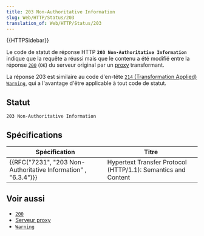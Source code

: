```yaml
---
title: 203 Non-Authoritative Information
slug: Web/HTTP/Status/203
translation_of: Web/HTTP/Status/203
---
```

{{HTTPSidebar}}

Le code de statut de réponse HTTP **`203 Non-Authoritative Information`** indique que la requête a réussi mais que le contenu a été modifié entre la réponse [`200`](/fr/docs/Web/HTTP/Status/200) (`OK`) du serveur original par un [proxy](/fr/docs/Glossary/Proxy_server) transformant.

La réponse 203 est similaire au code d'en-tête [`214` (Transformation Applied)](/fr/docs/Web/HTTP/Headers/Warning#Warning_codes) [`Warning`](/fr/docs/Web/HTTP/Headers/Warning), qui a l'avantage d'être applicable à tout code de statut.

## Statut

```
203 Non-Authoritative Information
```

## Spécifications

| Spécification                                                                        | Titre                                                         |
| ------------------------------------------------------------------------------------ | ------------------------------------------------------------- |
| {{RFC("7231", "203 Non-Authoritative Information" , "6.3.4")}} | Hypertext Transfer Protocol (HTTP/1.1): Semantics and Content |

## Voir aussi

- [`200`](/fr/docs/Web/HTTP/Status/200)
- [Serveur proxy](/fr/docs/Glossary/Proxy_server)
- [`Warning`](/fr/docs/Web/HTTP/Headers/Warning)
